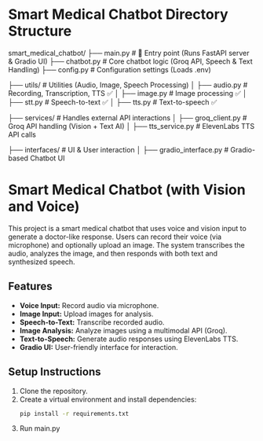 
# Smart Medical Chatbot Directory Structure

smart_medical_chatbot/
├── main.py              # 🚀 Entry point (Runs FastAPI server & Gradio UI)
├── chatbot.py           # Core chatbot logic (Groq API, Speech & Text Handling)
├── config.py            # Configuration settings (Loads .env)

├── utils/               # Utilities (Audio, Image, Speech Processing)
│   ├── audio.py         # Recording, Transcription, TTS ✅
│   ├── image.py         # Image processing ✅
│   ├── stt.py           # Speech-to-text ✅
│   ├── tts.py           # Text-to-speech ✅

├── services/            # Handles external API interactions
│   ├── groq_client.py   # Groq API handling (Vision + Text AI)
│   ├── tts_service.py   # ElevenLabs TTS API calls

├── interfaces/          # UI & User interaction
│   ├── gradio_interface.py   # Gradio-based Chatbot UI


# Smart Medical Chatbot (with Vision and Voice)

This project is a smart medical chatbot that uses voice and vision input to generate a doctor-like response. Users can record their voice (via microphone) and optionally upload an image. The system transcribes the audio, analyzes the image, and then responds with both text and synthesized speech.

## Features
- **Voice Input:** Record audio via microphone.
- **Image Input:** Upload images for analysis.
- **Speech-to-Text:** Transcribe recorded audio.
- **Image Analysis:** Analyze images using a multimodal API (Groq).
- **Text-to-Speech:** Generate audio responses using ElevenLabs TTS.
- **Gradio UI:** User-friendly interface for interaction.

## Setup Instructions
1. Clone the repository.
2. Create a virtual environment and install dependencies:
   ```bash
   pip install -r requirements.txt
3. Run main.py
